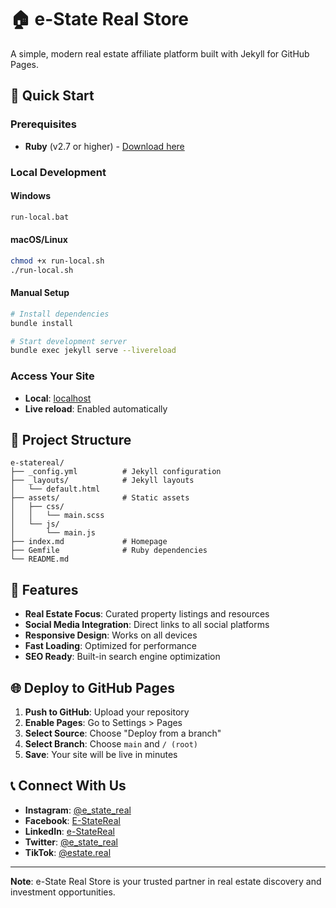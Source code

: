 # 🏠 e-State Real Store

A simple, modern real estate affiliate platform built with Jekyll for GitHub Pages.

## 🚀 Quick Start

### Prerequisites

- **Ruby** (v2.7 or higher) - [Download here](https://www.ruby-lang.org/en/documentation/installation/)

### Local Development

#### Windows

```cmd
run-local.bat
```

#### macOS/Linux

```bash
chmod +x run-local.sh
./run-local.sh
```

#### Manual Setup

```bash
# Install dependencies
bundle install

# Start development server
bundle exec jekyll serve --livereload
```

### Access Your Site

- **Local**: [localhost](http://localhost:4000)
- **Live reload**: Enabled automatically

## 📁 Project Structure

```plaintext
e-statereal/
├── _config.yml          # Jekyll configuration
├── _layouts/            # Jekyll layouts
│   └── default.html
├── assets/              # Static assets
│   ├── css/
│   │   └── main.scss
│   └── js/
│       └── main.js
├── index.md             # Homepage
├── Gemfile              # Ruby dependencies
└── README.md
```

## 🎯 Features

- **Real Estate Focus**: Curated property listings and resources
- **Social Media Integration**: Direct links to all social platforms
- **Responsive Design**: Works on all devices
- **Fast Loading**: Optimized for performance
- **SEO Ready**: Built-in search engine optimization

## 🌐 Deploy to GitHub Pages

1. **Push to GitHub**: Upload your repository
2. **Enable Pages**: Go to Settings > Pages
3. **Select Source**: Choose "Deploy from a branch"
4. **Select Branch**: Choose `main` and `/ (root)`
5. **Save**: Your site will be live in minutes

## 📞 Connect With Us

- **Instagram**: [@e_state_real](https://instagram.com/e_state_real)
- **Facebook**: [E-StateReal](https://facebook.com/E-StateReal)
- **LinkedIn**: [e-StateReal](https://linkedin.com/in/e-StateReal)
- **Twitter**: [@e_state_real](https://x.com/e_state_real)
- **TikTok**: [@estate.real](https://www.tiktok.com/@estate.real)

---

**Note**: e-State Real Store is your trusted partner in real estate discovery and investment opportunities.
